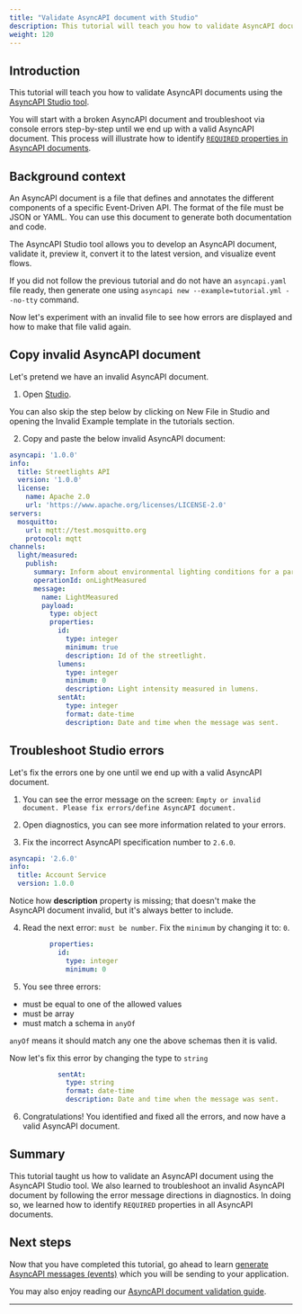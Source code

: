 ```yaml
---
title: "Validate AsyncAPI document with Studio"
description: This tutorial will teach you how to validate AsyncAPI documents using the AsyncAPI Studio tool.
weight: 120
---
```


## Introduction
This tutorial will teach you how to validate AsyncAPI documents using the [AsyncAPI Studio tool](https://studio.asyncapi.com/).

You will start with a broken AsyncAPI document and troubleshoot via console errors step-by-step until we end up with a valid AsyncAPI document. This process will illustrate how to identify [`REQUIRED` properties in AsyncAPI documents](https://www.asyncapi.com/docs/reference/specification/latest#A2SObject).

## Background context
An AsyncAPI document is a file that defines and annotates the different components of a specific Event-Driven API. The format of the file must be JSON or YAML. You can use this document to generate both documentation and code.

The AsyncAPI Studio tool allows you to develop an AsyncAPI document, validate it, preview it, convert it to the latest version, and visualize event flows.

<Remember>

If you did not follow the previous tutorial and do not have an `asyncapi.yaml` file ready, then generate one using `asyncapi new --example=tutorial.yml --no-tty` command.

</Remember>

Now let's experiment with an invalid file to see how errors are displayed and how to make that file valid again.

## Copy invalid AsyncAPI document
Let's pretend we have an invalid AsyncAPI document.

1. Open [Studio](https://studio.asyncapi.com/).

<Remember>

You can also skip the step below by clicking on New File in Studio and opening the Invalid Example template in the tutorials section.

</Remember>

2. Copy and paste the below invalid AsyncAPI document:

```yaml
asyncapi: '1.0.0'
info:
  title: Streetlights API
  version: '1.0.0'
  license:
    name: Apache 2.0
    url: 'https://www.apache.org/licenses/LICENSE-2.0'
servers:
  mosquitto:
    url: mqtt://test.mosquitto.org
    protocol: mqtt
channels:
  light/measured:
    publish:
      summary: Inform about environmental lighting conditions for a particular streetlight.
      operationId: onLightMeasured
      message:
        name: LightMeasured
        payload:
          type: object
          properties:
            id:
              type: integer
              minimum: true
              description: Id of the streetlight.
            lumens:
              type: integer
              minimum: 0
              description: Light intensity measured in lumens.
            sentAt:
              type: integer
              format: date-time
              description: Date and time when the message was sent.
 ``` 
 
## Troubleshoot Studio errors
Let's fix the errors one by one until we end up with a valid AsyncAPI document.
 
1. You can see the error message on the screen: `Empty or invalid document. Please fix errors/define AsyncAPI document.`

2. Open diagnostics, you can see more information related to your errors.

3. Fix the incorrect AsyncAPI specification number to `2.6.0`.
 
```yaml
asyncapi: '2.6.0'
info:
  title: Account Service
  version: 1.0.0
  ```
<Remember>
Notice how <b>description</b> property is missing; that doesn't make the AsyncAPI document invalid, but it's always better to include.
</Remember>

4. Read the next error: `must be number`. Fix the `minimum` by changing it to: `0`.

```yaml
          properties:
            id:
              type: integer
              minimum: 0
``` 
5. You see three errors:
- must be equal to one of the allowed values
- must be array
- must match a schema in `anyOf`

`anyOf` means it should match any one the above schemas then it is valid.

Now let's fix this error by changing the type to `string`

```yaml
            sentAt:
              type: string
              format: date-time
              description: Date and time when the message was sent.
```

6. Congratulations! You identified and fixed all the errors, and now have a valid AsyncAPI document.

## Summary
This tutorial taught us how to validate an AsyncAPI document using the AsyncAPI Studio tool. We also learned to troubleshoot an invalid AsyncAPI document by following the error message directions in diagnostics. In doing so, we learned how to identify `REQUIRED` properties in all AsyncAPI documents.

## Next steps
Now that you have completed this tutorial, go ahead to learn [generate AsyncAPI messages (events)](https://asyncapi.com/docs/tutorials/generate-code) which you will be sending to your application.

You may also enjoy reading our [AsyncAPI document validation guide](https://asyncapi.com/docs/guides/validate).

---

